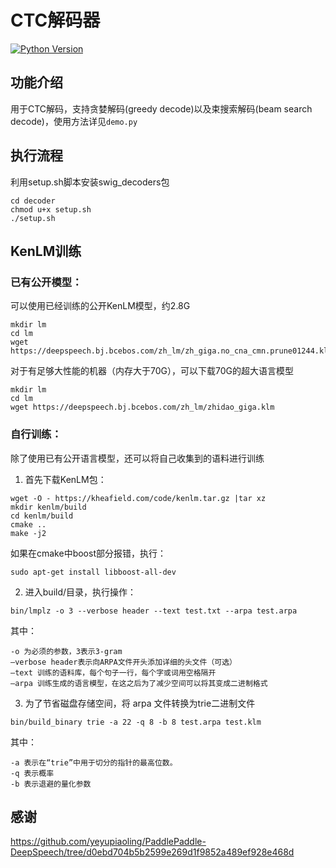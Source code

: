 # CTC解码器
[![Python Version](https://img.shields.io/badge/Python-3.6.9-blue.svg)](https://www.python.org/)

## 功能介绍
用于CTC解码，支持贪婪解码(greedy decode)以及束搜索解码(beam search decode)，使用方法详见`demo.py`

## 执行流程
利用setup.sh脚本安装swig_decoders包
```
cd decoder
chmod u+x setup.sh
./setup.sh
```

## KenLM训练
### 已有公开模型：
可以使用已经训练的公开KenLM模型，约2.8G
```
mkdir lm
cd lm
wget https://deepspeech.bj.bcebos.com/zh_lm/zh_giga.no_cna_cmn.prune01244.klm
```

对于有足够大性能的机器（内存大于70G），可以下载70G的超大语言模型
```
mkdir lm
cd lm
wget https://deepspeech.bj.bcebos.com/zh_lm/zhidao_giga.klm
```
### 自行训练：
除了使用已有公开语言模型，还可以将自己收集到的语料进行训练
1. 首先下载KenLM包：
```
wget -O - https://kheafield.com/code/kenlm.tar.gz |tar xz
mkdir kenlm/build
cd kenlm/build
cmake ..
make -j2
```
如果在cmake中boost部分报错，执行：
```
sudo apt-get install libboost-all-dev
```

2. 进入build/目录，执行操作：
```
bin/lmplz -o 3 --verbose header --text test.txt --arpa test.arpa
```
其中：
```
-o 为必须的参数，3表示3-gram
–verbose header表示向ARPA文件开头添加详细的头文件（可选）
–text 训练的语料库，每个句子一行，每个字或词用空格隔开
–arpa 训练生成的语言模型，在这之后为了减少空间可以将其变成二进制格式
```

3. 为了节省磁盘存储空间，将 arpa 文件转换为trie二进制文件
```
bin/build_binary trie -a 22 -q 8 -b 8 test.arpa test.klm
```
其中：
```
-a 表示在“trie”中用于切分的指针的最高位数。
-q 表示概率
-b 表示退避的量化参数
```

## 感谢
https://github.com/yeyupiaoling/PaddlePaddle-DeepSpeech/tree/d0ebd704b5b2599e269d1f9852a489ef928e468d